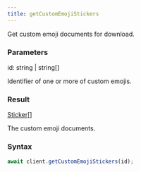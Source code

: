 ```yaml
---
title: getCustomEmojiStickers
---
```


Get custom emoji documents for download.


### Parameters 

<div class="flex flex-col gap-3"><div><div class="font-mono" id="p_id" data-anchor><span class="font-bold">id</span><span class="opacity-50">:</span> <span>string</span> <span class="opacity-50">|</span> <span>string</span><span class="opacity-50">[]</span></div><div class="pl-3"><div class="no-margin">

Identifier of one or more of custom emojis.

</div></div></div></div>

### Result 

<div class="font-mono"><a href="/gh/types/sticker"  >Sticker</a><span class="opacity-50">[]</span></div><div class="pl-3"><div class="no-margin">

The custom emoji documents.

</div></div>

### Syntax

```ts
await client.getCustomEmojiStickers(id);
```



